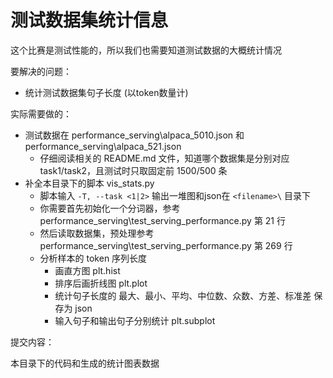 # 测试数据集统计信息

这个比赛是测试性能的，所以我们也需要知道测试数据的大概统计情况

要解决的问题：

- 统计测试数据集句子长度 (以token数量计)

实际需要做的：

- 测试数据在 performance_serving\alpaca_5010.json 和 performance_serving\alpaca_521.json
  - 仔细阅读相关的 README.md 文件，知道哪个数据集是分别对应 task1/task2，且测试时只取固定前 1500/500 条
- 补全本目录下的脚本 vis_stats.py
  - 脚本输入 `-T, --task <1|2>` 输出一堆图和json在 `<filename>\` 目录下
  - 你需要首先初始化一个分词器，参考 performance_serving\test_serving_performance.py 第 21 行
  - 然后读取数据集，预处理参考 performance_serving\test_serving_performance.py 第 269 行
  - 分析样本的 token 序列长度
    - 画直方图 plt.hist
    - 排序后画折线图 plt.plot
    - 统计句子长度的 最大、最小、平均、中位数、众数、方差、标准差 保存为 json
    - 输入句子和输出句子分别统计 plt.subplot

提交内容：

本目录下的代码和生成的统计图表数据
